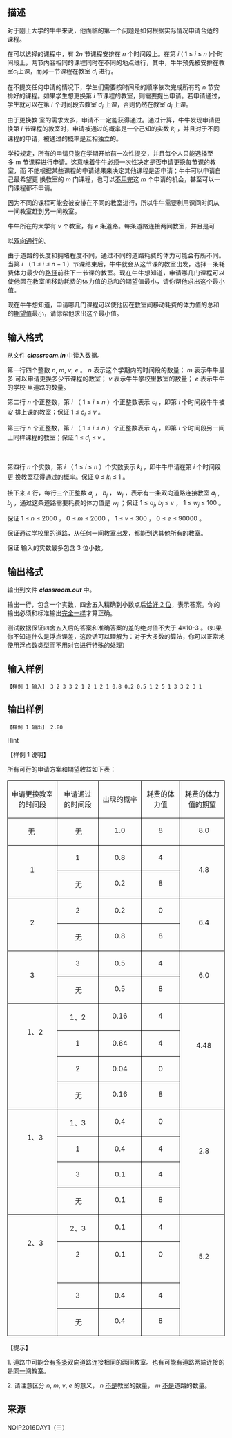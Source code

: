 ## 描述

<p class="MsoBodyText" style="margin-left:0cm;"> 对于刚上大学的牛牛来说，他面临的第一个问题是如何根据实际情况申请合适的 课程。<span></span> </p> <p class="MsoBodyText" style="margin-left:0cm;"> 在可以选择的课程中，有 2<i>n</i> 节课程安排在 <i>n</i> 个时间段上。在第 <i>i</i><span> </span>( 1 ≤ <i>i </i>≤ <i>n </i>)个时间段上，两节内容相同的课程同时在不同的地点进行，其中，牛牛预先被安排在教室<i>c<sub>i</sub></i>上课，而另一节课程在教室 <i>d<sub>i</sub></i> 进行。<span></span> </p> <p class="MsoBodyText" style="margin-left:0cm;"> 在不提交任何申请的情况下，学生们需要按时间段的顺序依次完成所有的 <i>n</i><i> </i>节安排好的课程。如果学生想更换第 <i>i </i>节课程的教室，则需要提出申请。若申请通过，学生就可以在第 <i>i</i><i> </i>个时间段去教室 <i>d<sub>i</sub></i> 上课，否则仍然在教室 <i>d<sub>i</sub></i> 上课。<span></span> </p> <p class="MsoBodyText" style="margin-left:0cm;"> 由于更换教 室的需求太多，申请不一定能获得通过。通过计算，牛牛发现申请更换第 <i>i</i> 节课程的教室时，申请被通过的概率是一个己知的实数 <i>k<sub>i</sub></i><i> </i>，并且对于不同课程的申请，被通过的概率是互相独立的。<span></span> </p> <p class="MsoBodyText" style="margin-left:1.0pt;"> 学校规定，所有的申请只能在学期开始前一次性提交，并且每个人只能选择至多 <span>m </span>节课程进行申请。这意味着牛牛必须一次性决定是否申请更换每节课的教室，而 不能根据某些课程的申请结果来决定其他课程是否申请；牛牛可以申请自己最希望更 换教室的 <i>m </i>门课程，也可以<u>不用完</u>这 <i>m </i>个申请的机会，甚至可以一门课程都不申请。<span></span> </p> <p class="MsoBodyText" style="margin-left:1.0pt;"> 因为不同的课程可能会被安排在不同的教室进行，所以牛牛需要利用课间时间从 一间教室赶到另一间教室。<span></span> </p> <p class="MsoBodyText" style="margin-left:1.0pt;"> 牛牛所在的大学有 <i>v </i>个教室，有 <i>e </i>条道路。每条道路连接两间教室，并且是可<span></span> </p> <p class="MsoBodyText" style="margin-left:1.0pt;"> 以<u>双向通行</u>的。<span></span> </p> <p class="MsoBodyText" style="margin-left:1.0pt;text-align:justify;"> 由于道路的长度和拥堵程度不同，通过不同的道路耗费的体力可能会有所不同。当第 <i>i </i>（ 1 ≤ <i>i </i>≤ <i>n </i>− 1 ）节课结束后，牛牛就会从这节课的教室出发，选择一条耗费体力最少的<u>路径</u>前往下一节课的教室。现在牛牛想知道，申请哪几门课程可以使他因在教室间移动耗费的体力值的总和的期望值最小，请你帮他求出这个最小值。<span></span> </p> <p class="MsoBodyText" style="margin-left:1.0pt;"> 现在牛牛想知道，申请哪几门课程可以使他因在教室间移动耗费的体力值的总和的<u>期望值</u>最小，请你帮他求出这个最小值。<span></span> </p>

## 输入格式

<div class="WordSection1"> <p class="MsoNormal"> 从文件 <b><i>classroom.in</i></b><b><i> </i></b>中读入数据。 </p> <p class="MsoBodyText" style="margin-left:0cm;text-align:justify;"> 第一行四个整数 <i>n</i>, <i>m</i>, <i>v</i>, <i>e </i>。 <i>n </i>表示这个学期内的时间段的数量； <i>m </i>表示牛牛最多 可以申请更换多少节课程的教室； <i>v </i>表示牛牛学校里教室的数量； <i>e </i>表示牛牛的学校 里道路的数量。<span></span> </p> <p class="MsoBodyText" style="margin-left:0cm;text-align:justify;"> 第二行 <i>n </i>个正整数，第 <i>i</i> （ 1 ≤ <i>i </i>≤ <i>n </i>）个正整数表示 <i>c<sub>i</sub></i> ，即第 <i>i</i> 个时间段牛牛被安 排上课的教室；保证 1 ≤ <i>c<sub>i</sub> </i>≤ <i>v </i>。<span></span> </p> <p class="MsoBodyText" style="margin-left:0cm;text-align:justify;"> 第三行 <i>n </i>个正整数，第 <i>i </i>（ 1 ≤ <i>i </i>≤ <i>n </i>）个正整数表示 <i>d<sub>i</sub></i> ，即第 <i>i </i>个时间段另一间上同样课程的教室；保证 1 ≤ <i>d<sub>i</sub> </i>≤ <i>v </i>。<span></span> </p> </div> <br /> <p class="MsoBodyText" style="margin-left:0cm;"> 第四行 <i>n </i>个实数，第 <i>i </i>（ 1 ≤ <i>i </i>≤ <i>n </i>）个实数表示 <i>k<sub>i</sub> </i>，即牛牛申请在第 <i>i </i>个时间段更 换教室获得通过的概率。保证 0 ≤ <i>k<sub>i</sub> </i>≤ 1 。<span></span> </p> <p class="MsoNormal"> 接下来 <i>e </i>行，每行三个正整数 <i>a<sub>j</sub></i><i> </i>， <i>b<sub>j</sub></i><i> </i>， <i>w<sub>j</sub></i><i> </i>，表示有一条双向道路连接教室 <i>a<sub>j</sub></i><i> </i>, <i>b<sub>j</sub></i><i> </i>，通过这条道路需要耗费的体力值是 <i>w<sub>j</sub></i> ；保证 1 ≤ <i>a<sub>j</sub></i>, <i>b<sub>j</sub></i><i> </i>≤ <i>v </i>， 1 ≤ <i>w<sub>j</sub></i><i> </i>≤ 100 。<span></span> </p> <p class="MsoNormal"> 保证 1 ≤ <i>n </i>≤ 2000 ， 0 ≤ <i>m </i>≤ 2000 ， 1 ≤ <i>v </i>≤ 300 ， 0 ≤ <i>e </i>≤ 90000 。 </p> <p class="MsoNormal"> 保证通过学校里的道路，从任何一间教室出发，都能到达其他所有的教室。 </p> <p class="MsoNormal"> 保证 输入的实数最多包含 3 位小数。 </p>

## 输出格式

<p class="MsoNormal" style="margin-left:0cm;"> 输出到文件 <b><i>classroom.out</i></b><b><i> </i></b>中。<span></span> </p> <p class="MsoNormal" style="margin-left:0cm;"> 输出一行，包含一个实数，四舍五入精确到小数点后<u>恰好 </u><u>2</u><u> </u><u>位</u>，表示答案。你的输出必须和标准输出<u>完全一样</u>才算正确。<span></span> </p> <p class="MsoNormal" style="margin-left:0cm;"> 测试数据保证四舍五入后的答案和准确答案的差的绝对值不大于 4×10-3 。（如果你不知道什么是浮点误差，这段话可以理解为：对于大多数的算法，你可以正常地使用浮点数类型而不用对它进行特殊的处理） </p>

## 输入样例

```plaintext
【样例 1 输入】 3 2 3 3 2 1 2 1 2 1 0.8 0.2 0.5 1 2 5 1 3 3 2 3 1 
```

## 输出样例

```plaintext
【样例 1 输出】 2.80 
```

Hint

<div class="WordSection1"> <p class="41" style="margin-left:0cm;"> 【样例<span> 1 </span>说明】<span></span> </p> <p class="MsoBodyText" style="margin-left:0cm;"> 所有可行的申请方案和期望收益如下表： </p> </div> <p> <table class="TableNormal" border="1" cellspacing="0" cellpadding="0" width="756" style="border:none;"> <tbody> <tr> <td width="137" style="border:solid windowtext 1.0pt;"> <p class="TableParagraph" align="center" style="text-align:center;"> <span style="font-size:12.0pt;font-family:宋体;">申请更换教室的时间段<span></span></span> </p> </td> <td width="137" style="border:solid windowtext 1.0pt;"> <p class="TableParagraph" align="center" style="text-align:center;"> <span style="font-size:12.0pt;font-family:宋体;">申请通</span><span style="font-size:12.0pt;font-family:宋体;">过的时间段</span> </p> </td> <td width="137" style="border:solid windowtext 1.0pt;"> <p class="TableParagraph" align="center" style="text-align:center;"> <span style="font-size:12.0pt;font-family:宋体;">出现的概率</span> </p> </td> <td width="137" style="border:solid windowtext 1.0pt;"> <p class="TableParagraph" align="center" style="text-align:center;"> <span style="font-size:12.0pt;font-family:宋体;">耗费的体力值</span> </p> </td> <td width="137" style="border:solid windowtext 1.0pt;"> <p class="TableParagraph" align="center" style="text-align:center;"> <span style="font-size:12.0pt;font-family:宋体;">耗费的体力值的期望</span> </p> </td> </tr> <tr> <td width="137" valign="top" style="border:solid windowtext 1.0pt;"> <p class="TableParagraph" align="center" style="margin-left:.05pt;text-align:center;"> <span style="font-size:12.0pt;font-family:宋体;">无 </span> </p> </td> <td width="137" valign="top" style="border:solid windowtext 1.0pt;"> <p class="TableParagraph" align="center" style="margin-left:6.1pt;text-align:center;"> <span style="font-size:12.0pt;font-family:宋体;">无 </span> </p> </td> <td width="137" valign="top" style="border:solid windowtext 1.0pt;"> <p class="TableParagraph" align="center" style="margin-left:0cm;text-align:center;"> <span style="font-size:12.0pt;font-family:"">1.0</span><span style="font-size:12.0pt;font-family:""></span> </p> </td> <td width="137" valign="top" style="border:solid windowtext 1.0pt;"> <p class="TableParagraph" align="center" style="margin-left:.05pt;text-align:center;"> <span style="font-size:12.0pt;font-family:"">8</span><span style="font-size:12.0pt;font-family:""></span> </p> </td> <td width="137" valign="top" style="border:solid windowtext 1.0pt;"> <p class="TableParagraph" align="center" style="margin-left:5.95pt;text-align:center;"> <span style="font-size:12.0pt;font-family:"">8.0</span><span style="font-size:12.0pt;font-family:""></span> </p> </td> </tr> <tr> <td width="137" rowspan="2" valign="top" style="border:solid windowtext 1.0pt;"> <p class="TableParagraph"> <span style="font-size:8.5pt;font-family:宋体;"> </span> </p> <p class="TableParagraph" align="center" style="text-align:center;"> <span style="font-size:12.0pt;font-family:"">1</span><span style="font-size:12.0pt;font-family:""></span> </p> </td> <td width="137" valign="top" style="border:solid windowtext 1.0pt;"> <p class="TableParagraph" align="center" style="margin-left:.1pt;text-align:center;"> <span style="font-size:12.0pt;font-family:"">1</span><span style="font-size:12.0pt;font-family:""></span> </p> </td> <td width="137" valign="top" style="border:solid windowtext 1.0pt;"> <p class="TableParagraph" align="center" style="margin-left:.05pt;text-align:center;"> <span style="font-size:12.0pt;font-family:"">0.8</span><span style="font-size:12.0pt;font-family:""></span> </p> </td> <td width="137" valign="top" style="border:solid windowtext 1.0pt;"> <p class="TableParagraph" align="center" style="margin-left:0cm;text-align:center;"> <span style="font-size:12.0pt;font-family:"">4</span><span style="font-size:12.0pt;font-family:""></span> </p> </td> <td width="137" rowspan="2" valign="top" style="border:solid windowtext 1.0pt;"> <p class="TableParagraph"> <span style="font-size:8.5pt;font-family:宋体;"> </span> </p> <p class="TableParagraph" align="center" style="margin-left:5.55pt;text-align:center;"> <span style="font-size:12.0pt;font-family:"">4.8</span><span style="font-size:12.0pt;font-family:""></span> </p> </td> </tr> <tr> <td width="137" valign="top" style="border:solid windowtext 1.0pt;"> <p class="TableParagraph" align="center" style="margin-left:6.1pt;text-align:center;"> <span style="font-size:12.0pt;font-family:宋体;">无 </span> </p> </td> <td width="137" valign="top" style="border:solid windowtext 1.0pt;"> <p class="TableParagraph" align="center" style="margin-left:.05pt;text-align:center;"> <span style="font-size:12.0pt;font-family:"">0.2</span><span style="font-size:12.0pt;font-family:""></span> </p> </td> <td width="137" valign="top" style="border:solid windowtext 1.0pt;"> <p class="TableParagraph" align="center" style="margin-left:.05pt;text-align:center;"> <span style="font-size:12.0pt;font-family:"">8</span><span style="font-size:12.0pt;font-family:""></span> </p> </td> </tr> <tr> <td width="137" rowspan="2" valign="top" style="border:solid windowtext 1.0pt;"> <p class="TableParagraph"> <span style="font-size:8.5pt;font-family:宋体;"> </span> </p> <p class="TableParagraph" align="center" style="text-align:center;"> <span style="font-size:12.0pt;font-family:"">2</span><span style="font-size:12.0pt;font-family:""></span> </p> </td> <td width="137" valign="top" style="border:solid windowtext 1.0pt;"> <p class="TableParagraph" align="center" style="margin-left:.1pt;text-align:center;"> <span style="font-size:12.0pt;font-family:"">2</span><span style="font-size:12.0pt;font-family:""></span> </p> </td> <td width="137" valign="top" style="border:solid windowtext 1.0pt;"> <p class="TableParagraph" align="center" style="margin-left:.05pt;text-align:center;"> <span style="font-size:12.0pt;font-family:"">0.2</span><span style="font-size:12.0pt;font-family:""></span> </p> </td> <td width="137" valign="top" style="border:solid windowtext 1.0pt;"> <p class="TableParagraph" align="center" style="margin-left:.05pt;text-align:center;"> <span style="font-size:12.0pt;font-family:"">0</span><span style="font-size:12.0pt;font-family:""></span> </p> </td> <td width="137" rowspan="2" valign="top" style="border:solid windowtext 1.0pt;"> <p class="TableParagraph"> <span style="font-size:8.5pt;font-family:宋体;"> </span> </p> <p class="TableParagraph" align="center" style="margin-left:5.95pt;text-align:center;"> <span style="font-size:12.0pt;font-family:"">6.4</span><span style="font-size:12.0pt;font-family:""></span> </p> </td> </tr> <tr> <td width="137" valign="top" style="border:solid windowtext 1.0pt;"> <p class="TableParagraph" align="center" style="margin-left:6.1pt;text-align:center;"> <span style="font-size:12.0pt;font-family:宋体;">无 </span> </p> </td> <td width="137" valign="top" style="border:solid windowtext 1.0pt;"> <p class="TableParagraph" align="center" style="margin-left:.05pt;text-align:center;"> <span style="font-size:12.0pt;font-family:"">0.8</span><span style="font-size:12.0pt;font-family:""></span> </p> </td> <td width="137" valign="top" style="border:solid windowtext 1.0pt;"> <p class="TableParagraph" align="center" style="margin-left:.05pt;text-align:center;"> <span style="font-size:12.0pt;font-family:"">8</span><span style="font-size:12.0pt;font-family:""></span> </p> </td> </tr> <tr> <td width="137" rowspan="2" valign="top" style="border:solid windowtext 1.0pt;"> <p class="TableParagraph"> <span style="font-size:8.5pt;font-family:宋体;"> </span> </p> <p class="TableParagraph" align="center" style="text-align:center;"> <span style="font-size:12.0pt;font-family:"">3</span><span style="font-size:12.0pt;font-family:""></span> </p> </td> <td width="137" valign="top" style="border:solid windowtext 1.0pt;"> <p class="TableParagraph" align="center" style="margin-left:.1pt;text-align:center;"> <span style="font-size:12.0pt;font-family:"">3</span><span style="font-size:12.0pt;font-family:""></span> </p> </td> <td width="137" valign="top" style="border:solid windowtext 1.0pt;"> <p class="TableParagraph" align="center" style="margin-left:.05pt;text-align:center;"> <span style="font-size:12.0pt;font-family:"">0.5</span><span style="font-size:12.0pt;font-family:""></span> </p> </td> <td width="137" valign="top" style="border:solid windowtext 1.0pt;"> <p class="TableParagraph" align="center" style="margin-left:0cm;text-align:center;"> <span style="font-size:12.0pt;font-family:"">4</span><span style="font-size:12.0pt;font-family:""></span> </p> </td> <td width="137" rowspan="2" valign="top" style="border:solid windowtext 1.0pt;"> <p class="TableParagraph"> <span style="font-size:8.5pt;font-family:宋体;"> </span> </p> <p class="TableParagraph" align="center" style="margin-left:5.95pt;text-align:center;"> <span style="font-size:12.0pt;font-family:"">6.0</span><span style="font-size:12.0pt;font-family:""></span> </p> </td> </tr> <tr> <td width="137" valign="top" style="border:solid windowtext 1.0pt;"> <p class="TableParagraph" align="center" style="margin-left:6.1pt;text-align:center;"> <span style="font-size:12.0pt;font-family:宋体;">无 </span> </p> </td> <td width="137" valign="top" style="border:solid windowtext 1.0pt;"> <p class="TableParagraph" align="center" style="margin-left:.05pt;text-align:center;"> <span style="font-size:12.0pt;font-family:"">0.5</span><span style="font-size:12.0pt;font-family:""></span> </p> </td> <td width="137" valign="top" style="border:solid windowtext 1.0pt;"> <p class="TableParagraph" align="center" style="margin-left:.05pt;text-align:center;"> <span style="font-size:12.0pt;font-family:"">8</span><span style="font-size:12.0pt;font-family:""></span> </p> </td> </tr> <tr> <td width="137" rowspan="4" valign="top" style="border:solid windowtext 1.0pt;"> <p class="TableParagraph"> <span style="font-size:12.0pt;font-family:宋体;"> </span> </p> <p class="TableParagraph" style="margin-left:27.75pt;"> <span style="font-size:12.0pt;font-family:"">1</span><span style="font-size:12.0pt;font-family:宋体;">、</span><span style="font-size:12.0pt;font-family:"">2</span><span style="font-size:12.0pt;font-family:""></span> </p> </td> <td width="137" valign="top" style="border:solid windowtext 1.0pt;"> <p class="TableParagraph" align="center" style="text-align:center;"> <span style="font-size:12.0pt;font-family:"">1</span><span style="font-size:12.0pt;font-family:宋体;">、</span><span style="font-size:12.0pt;font-family:"">2</span><span style="font-size:12.0pt;font-family:""></span> </p> </td> <td width="137" valign="top" style="border:solid windowtext 1.0pt;"> <p class="TableParagraph" align="center" style="margin-left:.05pt;text-align:center;"> <span style="font-size:12.0pt;font-family:"">0.16</span><span style="font-size:12.0pt;font-family:""></span> </p> </td> <td width="137" valign="top" style="border:solid windowtext 1.0pt;"> <p class="TableParagraph" align="center" style="margin-left:0cm;text-align:center;"> <span style="font-size:12.0pt;font-family:"">4</span><span style="font-size:12.0pt;font-family:""></span> </p> </td> <td width="137" rowspan="4" valign="top" style="border:solid windowtext 1.0pt;"> <p class="TableParagraph"> <span style="font-size:12.0pt;font-family:宋体;"> </span> </p> <p class="TableParagraph"> <span style="font-family:宋体;"> </span> </p> <p class="TableParagraph" align="center" style="margin-left:5.55pt;text-align:center;"> <span style="font-size:12.0pt;font-family:"">4.48</span><span style="font-size:12.0pt;font-family:""></span> </p> </td> </tr> <tr> <td width="137" valign="top" style="border:solid windowtext 1.0pt;"> <p class="TableParagraph" align="center" style="margin-left:.1pt;text-align:center;"> <span style="font-size:12.0pt;font-family:"">1</span><span style="font-size:12.0pt;font-family:""></span> </p> </td> <td width="137" valign="top" style="border:solid windowtext 1.0pt;"> <p class="TableParagraph" align="center" style="margin-left:.05pt;text-align:center;"> <span style="font-size:12.0pt;font-family:"">0.64</span><span style="font-size:12.0pt;font-family:""></span> </p> </td> <td width="137" valign="top" style="border:solid windowtext 1.0pt;"> <p class="TableParagraph" align="center" style="margin-left:0cm;text-align:center;"> <span style="font-size:12.0pt;font-family:"">4</span><span style="font-size:12.0pt;font-family:""></span> </p> </td> </tr> <tr> <td width="137" valign="top" style="border:solid windowtext 1.0pt;"> <p class="TableParagraph" align="center" style="margin-left:.1pt;text-align:center;"> <span style="font-size:12.0pt;font-family:"">2</span><span style="font-size:12.0pt;font-family:""></span> </p> </td> <td width="137" valign="top" style="border:solid windowtext 1.0pt;"> <p class="TableParagraph" align="center" style="margin-left:.05pt;text-align:center;"> <span style="font-size:12.0pt;font-family:"">0.04</span><span style="font-size:12.0pt;font-family:""></span> </p> </td> <td width="137" valign="top" style="border:solid windowtext 1.0pt;"> <p class="TableParagraph" align="center" style="margin-left:.05pt;text-align:center;"> <span style="font-size:12.0pt;font-family:"">0</span><span style="font-size:12.0pt;font-family:""></span> </p> </td> </tr> <tr> <td width="137" valign="top" style="border:solid windowtext 1.0pt;"> <p class="TableParagraph" align="center" style="margin-left:6.1pt;text-align:center;"> <span style="font-size:12.0pt;font-family:宋体;">无 </span> </p> </td> <td width="137" valign="top" style="border:solid windowtext 1.0pt;"> <p class="TableParagraph" align="center" style="margin-left:.05pt;text-align:center;"> <span style="font-size:12.0pt;font-family:"">0.16</span><span style="font-size:12.0pt;font-family:""></span> </p> </td> <td width="137" valign="top" style="border:solid windowtext 1.0pt;"> <p class="TableParagraph" align="center" style="margin-left:.05pt;text-align:center;"> <span style="font-size:12.0pt;font-family:"">8</span><span style="font-size:12.0pt;font-family:""></span> </p> </td> </tr> <tr> <td width="137" rowspan="4" valign="top" style="border:solid windowtext 1.0pt;"> <p class="TableParagraph"> <span style="font-size:12.0pt;font-family:宋体;"> </span> </p> <p class="TableParagraph" style="margin-left:27.75pt;"> <span style="font-size:12.0pt;font-family:"">1</span><span style="font-size:12.0pt;font-family:宋体;">、</span><span style="font-size:12.0pt;font-family:"">3</span><span style="font-size:12.0pt;font-family:""></span> </p> </td> <td width="137" valign="top" style="border:solid windowtext 1.0pt;"> <p class="TableParagraph" align="center" style="text-align:center;"> <span style="font-size:12.0pt;font-family:"">1</span><span style="font-size:12.0pt;font-family:宋体;">、</span><span style="font-size:12.0pt;font-family:"">3</span><span style="font-size:12.0pt;font-family:""></span> </p> </td> <td width="137" valign="top" style="border:solid windowtext 1.0pt;"> <p class="TableParagraph" align="center" style="margin-left:.05pt;text-align:center;"> <span style="font-size:12.0pt;font-family:"">0.4</span><span style="font-size:12.0pt;font-family:""></span> </p> </td> <td width="137" valign="top" style="border:solid windowtext 1.0pt;"> <p class="TableParagraph" align="center" style="margin-left:.05pt;text-align:center;"> <span style="font-size:12.0pt;font-family:"">0</span><span style="font-size:12.0pt;font-family:""></span> </p> </td> <td width="137" rowspan="4" valign="top" style="border:solid windowtext 1.0pt;"> <p class="TableParagraph"> <span style="font-size:12.0pt;font-family:宋体;"> </span> </p> <p class="TableParagraph"> <span style="font-family:宋体;"> </span> </p> <p class="TableParagraph" align="center" style="margin-left:5.95pt;text-align:center;"> <span style="font-size:12.0pt;font-family:"">2.8</span><span style="font-size:12.0pt;font-family:""></span> </p> </td> </tr> <tr> <td width="137" valign="top" style="border:solid windowtext 1.0pt;"> <p class="TableParagraph" align="center" style="margin-left:.1pt;text-align:center;"> <span style="font-size:12.0pt;font-family:"">1</span><span style="font-size:12.0pt;font-family:""></span> </p> </td> <td width="137" valign="top" style="border:solid windowtext 1.0pt;"> <p class="TableParagraph" align="center" style="margin-left:.05pt;text-align:center;"> <span style="font-size:12.0pt;font-family:"">0.4</span><span style="font-size:12.0pt;font-family:""></span> </p> </td> <td width="137" valign="top" style="border:solid windowtext 1.0pt;"> <p class="TableParagraph" align="center" style="margin-left:0cm;text-align:center;"> <span style="font-size:12.0pt;font-family:"">4</span><span style="font-size:12.0pt;font-family:""></span> </p> </td> </tr> <tr> <td width="137" valign="top" style="border:solid windowtext 1.0pt;"> <p class="TableParagraph" align="center" style="margin-left:.1pt;text-align:center;"> <span style="font-size:12.0pt;font-family:"">3</span><span style="font-size:12.0pt;font-family:""></span> </p> </td> <td width="137" valign="top" style="border:solid windowtext 1.0pt;"> <p class="TableParagraph" align="center" style="margin-left:.9pt;text-align:center;"> <span style="font-size:12.0pt;font-family:"">0.1</span><span style="font-size:12.0pt;font-family:""></span> </p> </td> <td width="137" valign="top" style="border:solid windowtext 1.0pt;"> <p class="TableParagraph" align="center" style="margin-left:0cm;text-align:center;"> <span style="font-size:12.0pt;font-family:"">4</span><span style="font-size:12.0pt;font-family:""></span> </p> </td> </tr> <tr> <td width="137" valign="top" style="border:solid windowtext 1.0pt;"> <p class="TableParagraph" align="center" style="margin-left:6.1pt;text-align:center;"> <span style="font-size:12.0pt;font-family:宋体;">无 </span> </p> </td> <td width="137" valign="top" style="border:solid windowtext 1.0pt;"> <p class="TableParagraph" align="center" style="margin-left:.9pt;text-align:center;"> <span style="font-size:12.0pt;font-family:"">0.1</span><span style="font-size:12.0pt;font-family:""></span> </p> </td> <td width="137" valign="top" style="border:solid windowtext 1.0pt;"> <p class="TableParagraph" align="center" style="margin-left:.05pt;text-align:center;"> <span style="font-size:12.0pt;font-family:"">8</span><span style="font-size:12.0pt;font-family:""></span> </p> </td> </tr> <tr> <td width="137" rowspan="4" valign="top" style="border:solid windowtext 1.0pt;"> <p class="TableParagraph"> <span style="font-size:12.0pt;font-family:宋体;"> </span> </p> <p class="TableParagraph" style="margin-left:28.2pt;"> <span style="font-size:12.0pt;font-family:"">2</span><span style="font-size:12.0pt;font-family:宋体;">、</span><span style="font-size:12.0pt;font-family:"">3</span><span style="font-size:12.0pt;font-family:""></span> </p> </td> <td width="137" valign="top" style="border:solid windowtext 1.0pt;"> <p class="TableParagraph" align="center" style="margin-left:.1pt;text-align:center;"> <span style="font-size:12.0pt;font-family:"">2</span><span style="font-size:12.0pt;font-family:宋体;">、</span><span style="font-size:12.0pt;font-family:"">3</span><span style="font-size:12.0pt;font-family:""></span> </p> </td> <td width="137" valign="top" style="border:solid windowtext 1.0pt;"> <p class="TableParagraph" align="center" style="margin-left:.9pt;text-align:center;"> <span style="font-size:12.0pt;font-family:"">0.1</span><span style="font-size:12.0pt;font-family:""></span> </p> </td> <td width="137" valign="top" style="border:solid windowtext 1.0pt;"> <p class="TableParagraph" align="center" style="margin-left:0cm;text-align:center;"> <span style="font-size:12.0pt;font-family:"">4</span><span style="font-size:12.0pt;font-family:""></span> </p> </td> <td width="137" rowspan="4" valign="top" style="border:solid windowtext 1.0pt;"> <p class="TableParagraph"> <span style="font-size:12.0pt;font-family:宋体;"> </span> </p> <p class="TableParagraph"> <span style="font-family:宋体;"> </span> </p> <p class="TableParagraph" align="center" style="margin-left:5.95pt;text-align:center;"> <span style="font-size:12.0pt;font-family:"">5.2</span><span style="font-size:12.0pt;font-family:""></span> </p> </td> </tr> <tr> <td width="137" valign="top" style="border:solid windowtext 1.0pt;"> <p class="TableParagraph" align="center" style="margin-left:.1pt;text-align:center;"> <span style="font-size:12.0pt;font-family:"">2</span><span style="font-size:12.0pt;font-family:""></span> </p> <p class="TableParagraph" align="center" style="margin-left:.1pt;text-align:center;"> <span style="font-size:12.0pt;font-family:""><br /> </span> </p> </td> <td width="137" valign="top" style="border:solid windowtext 1.0pt;"> <p class="TableParagraph" align="center" style="margin-left:.9pt;text-align:center;"> <span style="font-size:12.0pt;font-family:"">0.1</span><span style="font-size:12.0pt;font-family:""></span> </p> </td> <td width="137" valign="top" style="border:solid windowtext 1.0pt;"> <p class="TableParagraph" align="center" style="margin-left:.05pt;text-align:center;"> <span style="font-size:12.0pt;font-family:"">0</span><span style="font-size:12.0pt;font-family:""></span> </p> </td> </tr> <tr> <td width="137" valign="top" style="border:solid windowtext 1.0pt;"> <p class="TableParagraph" align="center" style="margin-left:.1pt;text-align:center;"> <span style="font-size:12.0pt;font-family:"">3</span><span style="font-size:12.0pt;font-family:""></span> </p> </td> <td width="137" valign="top" style="border:solid windowtext 1.0pt;"> <p class="TableParagraph" align="center" style="margin-left:.05pt;text-align:center;"> <span style="font-size:12.0pt;font-family:"">0.4</span><span style="font-size:12.0pt;font-family:""></span> </p> </td> <td width="137" valign="top" style="border:solid windowtext 1.0pt;"> <p class="TableParagraph" align="center" style="margin-left:0cm;text-align:center;"> <span style="font-size:12.0pt;font-family:"">4</span><span style="font-size:12.0pt;font-family:""></span> </p> </td> </tr> <tr> <td width="137" valign="top" style="border:solid windowtext 1.0pt;"> <p class="TableParagraph" align="center" style="margin-left:6.1pt;text-align:center;"> <span style="font-size:12.0pt;font-family:宋体;">无 </span> </p> </td> <td width="137" valign="top" style="border:solid windowtext 1.0pt;"> <p class="TableParagraph" align="center" style="margin-left:.05pt;text-align:center;"> <span style="font-size:12.0pt;font-family:"">0.4</span><span style="font-size:12.0pt;font-family:""></span> </p> </td> <td width="137" valign="top" style="border:solid windowtext 1.0pt;"> <p class="TableParagraph" align="center" style="margin-left:.05pt;text-align:center;"> <span style="font-size:12.0pt;font-family:"">8</span><span style="font-size:12.0pt;font-family:""></span> </p> </td> </tr> </tbody> </table> </p> <p> <p class="41" style="margin-left:0cm;"> 【提示】<span></span> </p> <p class="41" style="margin-left:0cm;"> 1. 道路中可能会有<u>多条</u>双向道路连接相同的两间教室。也有可能有道路两端连接的是<u>同一间</u>教室。 </p> <p class="MsoBodyText" style="margin-left:0cm;"> 2. 请注意区分 <i>n</i>, <i>m</i>, <i>v</i>, <i>e </i>的意义， <i>n </i><u>不是</u>教室的数量， <i>m </i><u>不是</u>道路的数量。 </p> </p>

## 来源

NOIP2016DAY1（三）

